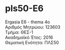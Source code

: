# pls50-E6  
Ergasia E6 - thema 4o  
Αριθμός Μητρώου: 123603  
Τμήμα: ΘΕΣ-1  
Ακαδημαϊκό Έτος: 2016  
Θεματική Ενότητα: ΠΛΣ50  

